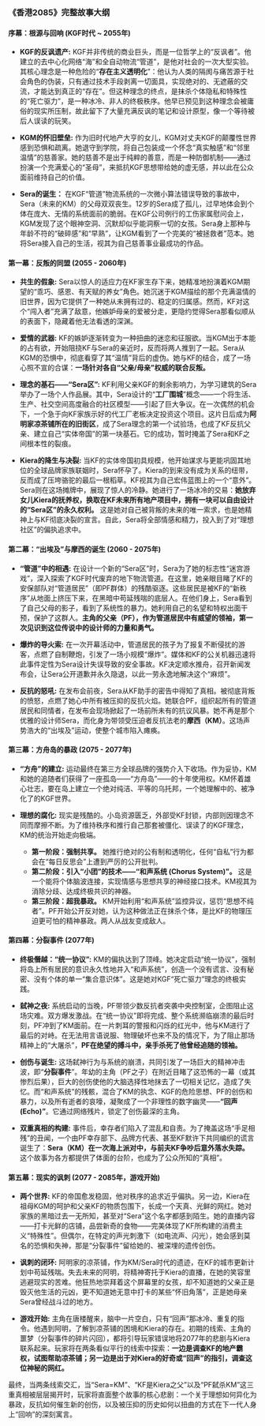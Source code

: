 ### **《香港2085》完整故事大纲**

#### **序幕：根源与回响 (KGF时代 ~ 2055年)**

*   **KGF的反讽遗产:** KGF并非传统的商业巨头，而是一位哲学上的“反讽者”。他建立的去中心化网络“海”和全自动物流“管道”，是他对社会的一次大型实验。其核心理念是一种危险的“**存在主义透明化**”：他认为人类的隔阂与痛苦源于社会角色的伪装，只有通过技术手段剥离一切面具，实现绝对的、无遮蔽的交流，才能达到真正的“存在”。但这种理念的终点，是抹杀个体隐私和特殊性的“死亡驱力”，是一种冰冷、非人的终极秩序。他早已预见到这种理念会被庸俗的现实所压制，故此留下了大量充满反讽的笔记和设计原型，像一个等待被后人误读的玩笑。

*   **KGM的怀旧壁垒:** 作为旧时代地产大亨的女儿，KGM对丈夫KGF的颠覆性世界感到恐惧和疏离。她退守到学院，将自己包装成一个怀念“真实触感”和“邻里温情”的慈善家。她的慈善不是出于纯粹的善意，而是一种防御机制——通过扮演一个充满爱心的“圣母”，来抵抗KGF思想带给她的虚无感，并以此在公众面前维持自己的价值。

*   **Sera的诞生：** 在KGF“管道”物流系统的一次微小算法错误导致的事故中，Sera（未来的KM）的父母双双丧生。12岁的Sera成了孤儿，过早地体会到个体在庞大、无情的系统面前的脆弱。在KGF公司例行的工伤家属慰问会上，KGM发现了这个眼神空洞、沉默却似乎能洞察一切的女孩。Sera身上那种与年龄不符的“破碎感”和“早熟”，让KGM看到了一个完美的“被拯救者”范本。她将Sera接入自己的生活，视其为自己慈善事业最成功的作品。

#### **第一幕：反叛的同盟 (2055 - 2060年)**

*   **共生的假象:** Sera以惊人的适应力在KF家生存下来，她精准地扮演着KGM期望的“乖巧、感恩、有天赋的养女”角色。她沉迷于KGM描绘的那个充满温情的旧世界，因为它提供了一种她从未拥有过的、稳定的归属感。然而，KF对这个“闯入者”充满了敌意，他嫉妒母亲的爱被分走，更隐约觉得Sera那看似顺从的表面下，隐藏着他无法看透的深渊。

*   **爱情的武器:** KF的嫉妒逐渐转变为一种扭曲的迷恋和征服欲。当KGM出于本能的占有欲，开始阻挠KF与Sera的亲近时，反而将两人推到了一起。Sera从KGM的恐惧中，彻底看穿了其“温情”背后的虚伪。她与KF的结合，成了一场心照不宣的合谋：**一场针对各自“父亲/母亲”权威的联合反叛。**

*   **理念的基石——“Sera区”:** KF利用父亲KGF的剩余影响力，为学习建筑的Sera举办了一场个人作品展。其中，Sera设计的“**工厂围城**”概念——一个将生活、生产、社交空间高度融合的社区模型——引起了巨大争议。在一次偶然的机会下，一个急于向KF家族示好的代工厂老板决定投资这个项目。这片日后成为**阿明家凉茶铺所在的旧街区**，成了Sera理念的第一个试验场，也成了KF反抗父亲、建立自己“实体帝国”的第一块基石。它的成功，暂时掩盖了Sera和KF之间根本性的裂痕。

*   **Kiera的降生与决裂:** 当KF的实体帝国初具规模，他开始谋求与更能巩固其地位的全球品牌家族联姻时，Sera怀孕了。Kiera的到来没有成为关系的纽带，反而成了压垮骆驼的最后一根稻草。KF视其为自己宏伟蓝图上的一个“意外”。Sera则在这场摊牌中，展现了惊人的冷静。她进行了一场冰冷的交易：**她放弃女儿Kiera的抚养权，换取在KF未来所有地产项目中，拥有一块可以自由设计的“Sera区”的永久权利。** 这是她对自己被背叛的未来的唯一索求，也是她精神上与KF彻底决裂的宣言。自此，Sera将全部情感和精力，投入到了对“理想社区”的偏执追求中。

#### **第二幕：“出埃及”与摩西的诞生 (2060 - 2075年)**

*   **“管道”中的相遇:** 在设计一个新的“Sera区”时，Sera为了她的标志性“迷宫游戏”，深入探索了KGF时代废弃的地下物流管道。在这里，她亲眼目睹了KF的安保部队对“管道居民”（即PF群体）的残酷驱逐。这些居民是被KF的“新秩序”从地面上挤压下来，在黑暗中苟延残喘的底层人。在他们身上，Sera看到了自己父母的影子，看到了系统性的暴力。她利用自己的名望和特权出面干预，保护了这群人。**主角的父亲（PF），作为管道居民中有威望的领袖，第一次见识到这位传说中的设计师的力量和勇气。**

*   **爆炸的导火索:** 在一次开幕活动中，管道居民的孩子为了报复不断侵扰的游客，点燃了自制鞭炮，引发了一场小规模“爆炸”。媒体和KF的公关机器迅速将此事件定性为Sera设计失误导致的安全事故。KF决定顺水推舟，召开新闻发布会，让Sera公开道歉并永久隐退，以此一劳永逸地解决这个“麻烦”。

*   **反抗的怒吼:** 在发布会前夜，Sera从KF助手的密告中得知了真相。被彻底背叛的愤怒，点燃了她心中所有被压抑的反抗火焰。她联合PF，组织起所有的管道居民和同情者，在发布会现场掀起了一场前所未有的抗议风暴。她不再是那个优雅的设计师Sera，而化身为带领受压迫者反抗法老的**摩西（KM）**。这场声势浩大的“出埃及”运动，使整个城市陷入瘫痪。

#### **第三幕：方舟岛的暴政 (2075 - 2077年)**

*   **“方舟”的建立:** 运动最终在第三方全球品牌的强势介入下收场。作为妥协，KM和她的追随者们获得了一座孤岛——“方舟岛”——的十年使用权。KM怀着雄心壮志，要在岛上建立一个绝对纯洁、平等的乌托邦，一个她理解中的、被净化了的KGF世界。

*   **理想的腐化:** 现实是残酷的。小岛资源匮乏，外部受KF封锁，内部则因理念不同而摩擦不断。为了维持秩序和推行自己那套被僵化、误读了的KGF理念，KM的统治开始走向极端。
    *   **第一阶段：强制共享。** 她推行绝对的公有制和透明化，任何“自私”行为都会在“每日反思会”上遭到严厉的公开批判。
    *   **第二阶段：引入“小团”的技术——“和声系统 (Chorus System)”。** 这是一个能将个体脑波连接，实现情感与思想共享的神经接口技术。KM视其为消除分歧、达成终极共识的神器。
    *   **第三阶段：超我暴政。** KM开始利用“和声系统”监控异议，惩罚“思想不纯者”。PF开始公开反对她，认为这种做法正在抹杀个体，是比KF的物理压迫更可怕的精神暴政。两人从战友变成敌人。

#### **第四幕：分裂事件 (2077年)**

*   **终极僭越：“统一协议”:** KM的偏执达到了顶峰。她决定启动“统一协议”，强制将岛上所有居民的意识永久性地并入“和声系统”，创造一个没有谎言、没有秘密、没有个体的单一“集合意识体”。这是她对KGF“死亡驱力”理念的终极实践。

*   **弑神之夜:** 系统启动的当晚，PF带领少数反抗者突袭中央控制室，企图阻止这场灾难。双方爆发激战。在“统一协议”即将完成、整个系统濒临崩溃的最后时刻，PF冲到了KM面前。在一片刺耳的警报和闪烁的红光中，他与KM进行了最后的对峙。在无法用言语说服、物理破坏也来不及的情况下，为了阻止那场精神上的“大屠杀”，**PF在绝望的搏斗中，亲手杀死了他曾经追随的领袖。**

*   **创伤与诞生:** 这场弑神行为与系统的崩溃，共同引发了一场巨大的精神冲击波，即“**分裂事件**”。年幼的主角（PF之子）在附近目睹了这恐怖的一幕（或其惨烈后果），巨大的创伤使他的大脑选择性地抹去了一切相关记忆，造成了失忆。而“和声系统”的残骸，混合了KM的执念、KGF的危险思想、PF的创伤和暴力，以及所有逝者的哀嚎，凝聚成了一个非理性的数字幽灵——**“回声 (Echo)”**。它通过网络残片，锁定了创伤最深的主角。

*   **双重真相的构建:** 事件后，幸存者们陷入了混乱和自责。为了掩盖这场“手足相残”的丑闻，一个由PF幸存部下、品牌方代表、甚至KF默许下共同编织的谎言诞生了：**Sera（KM）在一次海上派对中，与前夫KF争吵后意外落水失踪。** 这个故事为各方都提供了体面的台阶，也成为了公众所知的“真相”。

#### **第五幕：现实的讽刺 (2077 - 2085年，游戏开始)**

*   **两个世界:** KF的帝国愈发稳固，他对秩序的追求近乎偏执。另一边，Kiera在祖母KGM的呵护和父亲KF的物质包围下，长成一个天真、光鲜的网红。她对家族的黑暗过去一无所知，甚至对“Sera”这个名字都感到陌生。她的直播内容——打卡光鲜的店铺，品尝新奇的食物——完美体现了KF所构建的消费主义“特殊性”。但偶尔，在特定的声光刺激下（如电流声、闪光），她会感到莫名的恐惧和失神，那是“分裂事件”留给她的、被深埋的遗传创伤。

*   **讽刺的闭环:** 阿明家的凉茶铺，作为KM/Sera时代的遗迹，在KF的城市更新计划中苟延残喘。失去未来的阿明，将精神寄托于Kiera的直播，在她的笑容里逃避现实的苦难。他狂热地崇拜着这个屏幕里的女孩，却不知道她的父亲正是毁灭他生活的元凶，更不知道她无意中打卡的某些“怀旧角落”，正是她母亲Sera曾经战斗过的地方。

*   **游戏开始:** 主角在唐楼醒来，脑中一片空白，只有“回声”那冰冷、重复的指令。他遇到阿明，了解到凉茶铺的困境和Kiera的存在。初期的线索、主角的噩梦（分裂事件的碎片闪回），都将引导玩家错误地将2077年的悲剧与Kiera联系起来。玩家将在两条看似平行的线索中探索：**一边是调查KF的地产霸权，试图帮助凉茶铺；另一边是出于对Kiera的好奇或“回声”的指引，调查这位神秘的网红。**

最终，当两条线索交汇，当“Sera=KM”、“KF是Kiera之父”以及“PF弑杀KM”这三重真相被层层揭开时，玩家将直面整个故事的核心悲剧：一个关于理想如何异化为暴政，反抗如何催生新的创伤，以及被压抑的历史如何以扭曲的方式在下一代人身上“回响”的深刻寓言。